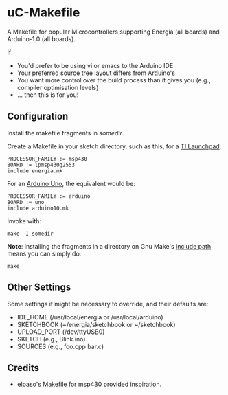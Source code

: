 uC-Makefile
===========

A Makefile for popular Microcontrollers supporting Energia (all boards) 
and Arduino-1.0 (all boards).

If:
- You'd prefer to be using vi or emacs to the Arduino IDE
- Your preferred source tree layout differs from Arduino's
- You want more control over the build process than it gives you (e.g., compiler optimisation levels)
- ... then this is for you!

Configuration
-------------
Install the makefile fragments in _somedir_.

Create a Makefile in your sketch directory, such as this, for a [TI Launchpad](https://en.wikipedia.org/wiki/TI_MSP430):

	PROCESSOR_FAMILY := msp430
	BOARD := lpmsp430g2553
	include energia.mk

For an [Arduino Uno](https://en.wikipedia.org/wiki/Arduino), the equivalent would be:

	PROCESSOR_FAMILY := arduino
	BOARD := uno
	include arduino10.mk

Invoke with:

	make -I somedir

**Note**: installing the fragments in a directory on Gnu Make's [include 
path](https://www.gnu.org/software/make/manual/html_node/Include.html)
means you can simply do:

	make

Other Settings
--------------

Some settings it might be necessary to override, and their defaults are:

- IDE_HOME (/usr/local/energia or /usr/local/arduino)
- SKETCHBOOK (~/energia/sketchbook or ~/sketchbook)
- UPLOAD_PORT (/dev/ttyUSB0)
- SKETCH (e.g., Blink.ino)
- SOURCES (e.g., foo.cpp bar.c)

Credits
-------

- elpaso's [Makefile](https://github.com/elpaso/energia-makefile) for 
  msp430 provided inspiration.
